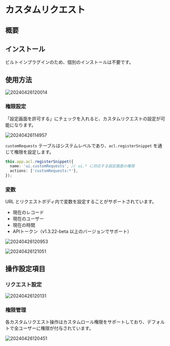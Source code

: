 # カスタムリクエスト
<PluginInfo name="action-custom-request"></PluginInfo>

## 概要

## インストール

ビルトインプラグインのため、個別のインストールは不要です。

## 使用方法

![20240426120014](https://static-docs.nocobase.com/20240426120014.png)

### 権限設定

「設定画面を許可する」にチェックを入れると、カスタムリクエストの設定が可能になります。

![20240426114957](https://static-docs.nocobase.com/20240426114957.png)

`customRequests` テーブルはシステムレベルであり、`acl.registerSnippet` を通じて権限を設定します。

```typescript
this.app.acl.registerSnippet({
  name: 'ui.customRequests', // ui.* に対応する設定画面の権限
  actions: ['customRequests:*'],
});
```

### 変数

URL とリクエストボディ内で変数を設定することがサポートされています。

- 現在のレコード
- 現在のユーザー
- 現在の時間
- APIトークン（v1.3.22-beta 以上のバージョンでサポート）

![20240426120953](https://static-docs.nocobase.com/20240426120953.png)

![20240426121051](https://static-docs.nocobase.com/20240426121051.png)

## 操作設定項目

### リクエスト設定

![20240426120131](https://static-docs.nocobase.com/20240426120131.png)

### 権限管理

各カスタムリクエスト操作はカスタムロール権限をサポートしており、デフォルトで全ユーザーに権限が付与されています。

![20240426120451](https://static-docs.nocobase.com/20240426120451.png)

